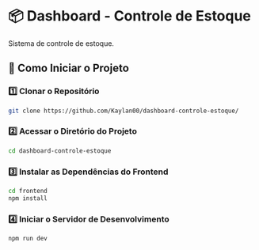 # 📦 Dashboard - Controle de Estoque

Sistema de controle de estoque.

## 🚀 Como Iniciar o Projeto

### 1️⃣ Clonar o Repositório
```bash
git clone https://github.com/Kaylan00/dashboard-controle-estoque/
```
### 2️⃣ Acessar o Diretório do Projeto
```bash
cd dashboard-controle-estoque
```
### 3️⃣ Instalar as Dependências do Frontend
```bash
cd frontend
npm install
```
### 4️⃣ Iniciar o Servidor de Desenvolvimento
```bash
npm run dev
```


